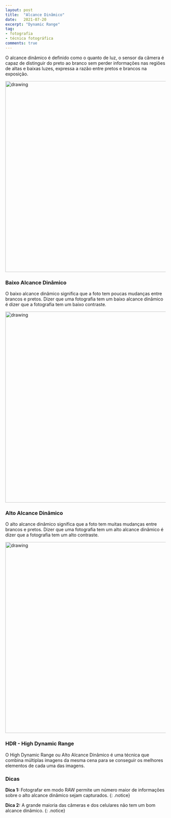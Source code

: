 ```yaml
---
layout: post
title:  "Alcance Dinâmico"
date:   2021-07-20
excerpt: "Dynamic Range"
tag:
- fotografia
- técnica fotográfica
comments: true
---
```

O alcance dinâmico é definido como o quanto de luz, o sensor da câmera é capaz de distinguir do preto ao branco sem perder informações nas regiões de altas e baixas luzes, expressa a razão entre pretos e brancos na exposição.

<img src="https://i.imgur.com/MEXnvCh.png" alt="drawing" style="width:600px;"/>

### Baixo Alcance Dinâmico
O baixo alcance dinâmico significa que a foto tem poucas mudanças entre brancos e pretos. Dizer que uma fotografia tem um baixo alcance dinâmico é dizer que a fotografia tem um baixo contraste.

<img src="https://i.imgur.com/mOXXzcO.png" alt="drawing" style="width:600px;"/>

### Alto Alcance Dinâmico
O alto alcance dinâmico significa que a foto tem muitas mudanças entre brancos e pretos. Dizer que uma fotografia tem um alto alcance dinâmico é dizer que a fotografia tem um alto contraste.

<img src="https://i.imgur.com/C5nhycY.png" alt="drawing" style="width:600px;"/>

### HDR - High Dynamic Range
O High Dynamic Range ou Alto Alcance Dinâmico é uma técnica que combina múltiplas imagens da mesma cena para se conseguir os melhores elementos de cada uma das imagens.

### Dicas
**Dica 1:** Fotografar em modo RAW permite um número maior de informações sobre o alto alcance dinâmico sejam capturados.
{: .notice}

**Dica 2:** A grande maioria das câmeras e dos celulares não tem um bom alcance dinâmico.
{: .notice}
